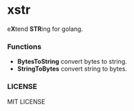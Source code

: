 # xstr
e**X**tend **STR**ing for golang.


### Functions

- **BytesToString** convert bytes to string.
- **StringToBytes** convert string to bytes.


### LICENSE
MIT LICENSE

